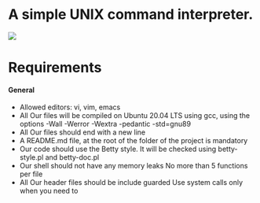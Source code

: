 # A simple UNIX command interpreter.

![](https://user.oc-static.com/files/160001_161000/160278.png)

# Requirements
#### General
- Allowed editors: vi, vim, emacs
- All Our files will be compiled on Ubuntu 20.04 LTS using gcc, using the options -Wall -Werror -Wextra -pedantic -std=gnu89
- All Our files should end with a new line
- A README.md file, at the root of the folder of the project is mandatory
- Our code should use the Betty style. It will be checked using betty-style.pl and betty-doc.pl
- Our shell should not have any memory leaks
No more than 5 functions per file
- All Our header files should be include guarded
Use system calls only when you need to 
